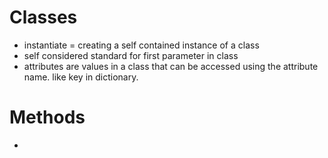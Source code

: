 # Classes
- instantiate = creating a self contained instance of a class
- self considered standard for first parameter in class
- attributes are values in a class that can be accessed using the attribute name. like key in dictionary.

# Methods
- 